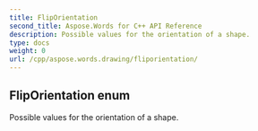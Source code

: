 ```yaml
---
title: FlipOrientation
second_title: Aspose.Words for C++ API Reference
description: Possible values for the orientation of a shape. 
type: docs
weight: 0
url: /cpp/aspose.words.drawing/fliporientation/
---
```

## FlipOrientation enum


Possible values for the orientation of a shape.

